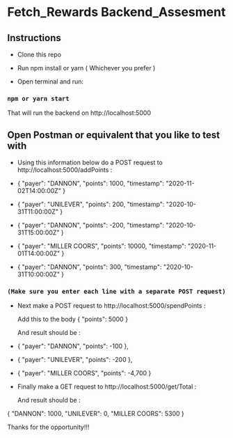 # Fetch_Rewards Backend_Assesment

## Instructions

- Clone this repo

- Run npm install or yarn ( Whichever you prefer )

- Open terminal and run:

### `npm or yarn start`

That will run the backend on http://localhost:5000

## Open Postman or equivalent that you like to test with

- Using this information below do a POST request to http://localhost:5000/addPoints :

- { "payer": "DANNON", "points": 1000, "timestamp": "2020-11-02T14:00:00Z" }
- { "payer": "UNILEVER", "points": 200, "timestamp": "2020-10-31T11:00:00Z" }
- { "payer": "DANNON", "points": -200, "timestamp": "2020-10-31T15:00:00Z" }
- { "payer": "MILLER COORS", "points": 10000, "timestamp": "2020-11-01T14:00:00Z" }
- { "payer": "DANNON", "points": 300, "timestamp": "2020-10-31T10:00:00Z" }

### `(Make sure you enter each line with a separate POST request)`

- Next make a POST request to http://localhost:5000/spendPoints :

  Add this to the body { "points": 5000 }

  And result should be :


- { "payer": "DANNON", "points": -100 },
- { "payer": "UNILEVER", "points": -200 },
- { "payer": "MILLER COORS", "points": -4,700 }


- Finally make a GET request to http://localhost:5000/get/Total :

  And result should be :

{
"DANNON": 1000,
"UNILEVER": 0,
"MILLER COORS": 5300
}



Thanks for the opportunity!!!
